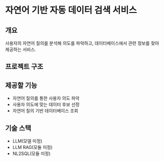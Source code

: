 # 자연어 기반 자동 데이터 검색 서비스
## 개요
사용자의 자연어 질의를 분석해 의도를 파악하고, 데이터베이스에서 관련 정보를 찾아 제공하는 서비스.
## 프로젝트 구조

## 제공할 기능
- 자연어 질의를 통한 사용자 의도 파악
- 사용자 의도에 맞는 데이터 후보 선정
- 자연어 질의 기반 데이터베이스 조회

## 기술 스택
  - LLM(모델 미정)
  - LLM RAG(모듈 미정)
  - NL2SQL(모듈 미정)
